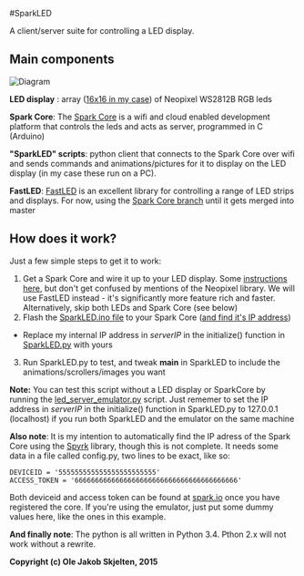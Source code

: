 #SparkLED

A client/server suite for controlling a LED display. 

## Main components

![Diagram](https://github.com/olesk75/SparkLED/blob/gh-pages/illustrations/setup.png)

**LED display** : array ([16x16 in my case](http://rgb-123.com/product/1616-16-x-16-rgb-led-matrix/)) of Neopixel WS2812B RGB leds

**Spark Core**: The [Spark Core](http://spark.io) is a wifi and cloud enabled development platform that controls the leds and acts as server, programmed in C (Arduino)

**"SparkLED" scripts**: python client that connects to the Spark Core over wifi and sends commands and animations/pictures for it to display on the LED display (in my case these run on a PC).

**FastLED**: [FastLED](http://fastled.io) is an excellent library for controlling a range of LED strips and displays. For now, using the [Spark Core branch](https://github.com/FastLED/FastLED/tree/sparkcore) until it gets merged into master

## How does it work?
Just a few simple steps to get it to work:

1. Get a Spark Core and wire it up to your LED display. Some [instructions here](https://community.spark.io/t/adafruit-neopixel-library-ported/1143/160), but don't get confused by mentions of the Neopixel library. We will use FastLED instead - it's significantly more feature rich and faster. Alternatively, skip both LEDs and Spark Core (see below)
2. Flash the [SparkLED.ino file](https://github.com/olesk75/SparkLED/blob/master/SparkCore/SparkLED.ino) to your Spark Core ([and find it's IP address](http://blog.spark.io/2014/03/11/spark-publish/))
- Replace my internal IP address in *serverIP* in the initialize() function in [SparkLED.py](https://github.com/olesk75/SparkLED/blob/master/SparkLED.py) with yours
3. Run SparkLED.py to test, and tweak __main__ in SparkLED to include the animations/scrollers/images you want

**Note:** You can test this script without a LED display or SparkCore by running the [led_server_emulator.py](https://github.com/olesk75/SparkLED/blob/master/Tools/led_server_emulator.py) script. Just rememer to set the IP address in *serverIP* in the initialize() function in SparkLED.py to 127.0.0.1 (localhost) if you run both SparkLED and the emulator on the same machine

**Also note**: It is my intention to automatically find the IP adress of the Spark Core using the [Spyrk](https://github.com/Alidron/spyrk) library, though this is not complete. It needs some data in a file called config.py, two lines to be exact, like so:
```
DEVICEID = '555555555555555555555555'
ACCESS_TOKEN = '6666666666666666666666666666666666666666'
```

Both deviceid and access token can be found at [spark.io](spark.io) once you have registered the core. If you're using the emulator, just put some dummy values here, like the ones in this example.

**And finally note**: The python is all written in Python 3.4. Pthon 2.x will not work without a rewrite.

**Copyright (c) Ole Jakob Skjelten, 2015**
